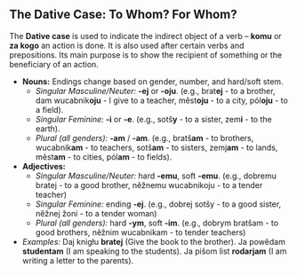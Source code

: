 ## The Dative Case: To Whom? For Whom?

The **Dative case** is used to indicate the indirect object of a verb – **komu** or **za kogo** an action is done. It is also used after certain verbs and prepositions. Its main purpose is to show the recipient of something or the beneficiary of an action.

* **Nouns:** Endings change based on gender, number, and hard/soft stem.
    * *Singular Masculine/Neuter:* **-ej** or **-oju**. (e.g., brat**ej** - to a brother, dam wucabnik**oju** - I give to a teacher, měst**oju** - to a city, pól**oju** - to a field).
    * *Singular Feminine:* **-i** or **-e**. (e.g., sotš**y** - to a sister, zem**i** - to the earth).
    * *Plural (all genders):* **-am** / **-am**. (e.g., bratš**am** - to brothers, wucabnik**am** - to teachers, sotš**am** - to sisters, zemj**am** - to lands, měst**am** - to cities, pól**am** - to fields).
* **Adjectives:**
    * *Singular Masculine/Neuter:* hard **-emu**, soft **-emu**. (e.g., dobremu bratej - to a good brother, něžnemu wucabnikoju - to a tender teacher)
    * *Singular Feminine:* ending **-ej**. (e.g., dobrej sotšy - to a good sister, něžnej žoni - to a tender woman)
    * *Plural (all genders):* hard **-ym**, soft **-im**. (e.g., dobrym bratšam - to good brothers, něžnim wucabnikam - to tender teachers)
* *Examples:* Daj knigłu **bratej** (Give the book to the brother). Ja powědam **studentam** (I am speaking to the students). Ja pišom list **rodarjam** (I am writing a letter to the parents).